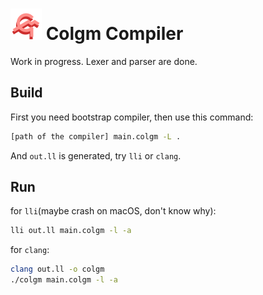 # <img src="../doc/colgm.svg" height="50px"/> Colgm Compiler

Work in progress. Lexer and parser are done.

## Build

First you need bootstrap compiler, then use this command:

```bash
[path of the compiler] main.colgm -L .
```

And `out.ll` is generated, try `lli` or `clang`.

## Run

for `lli`(maybe crash on macOS, don't know why):

```bash
lli out.ll main.colgm -l -a
```

for `clang`:

```bash
clang out.ll -o colgm
./colgm main.colgm -l -a
```
